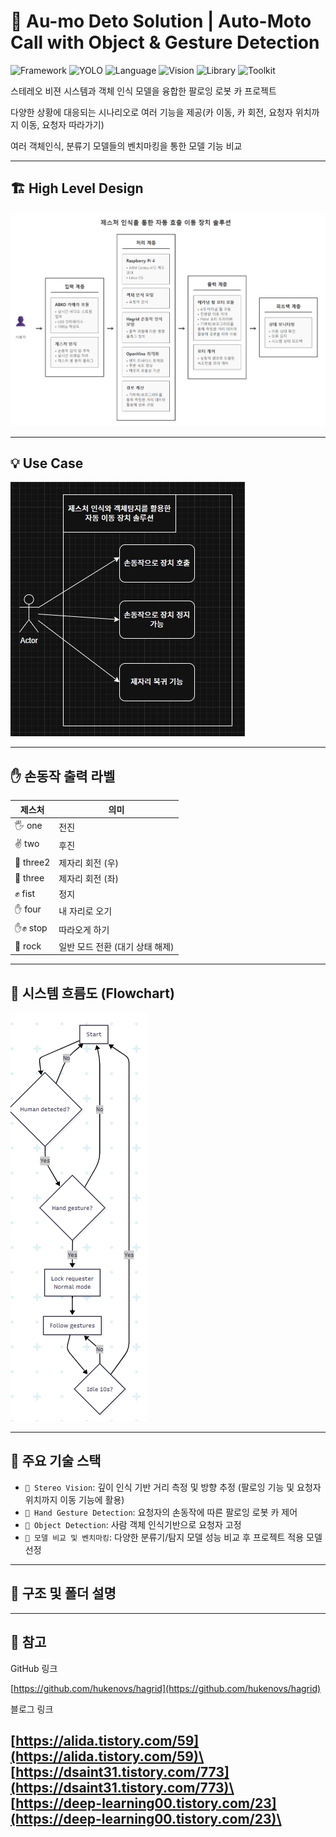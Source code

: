 # 🚗 Au-mo Deto Solution | Auto-Moto Call with Object & Gesture Detection  
![Framework](https://img.shields.io/badge/Framework-Hadgrid-blue)
![YOLO](https://img.shields.io/badge/YOLOv10-blue)
![Language](https://img.shields.io/badge/Language-Python-yellow)
![Vision](https://img.shields.io/badge/Vision-StereoVision-critical)
![Library](https://img.shields.io/badge/Library-OpenCV-blueviolet)
![Toolkit](https://img.shields.io/badge/Toolkit-OpenVINO-success)

스테레오 비젼 시스템과 객체 인식 모델을 융합한 팔로잉 로봇 카 프로젝트

다양한 상황에 대응되는 시나리오로 여러 기능을 제공(카 이동, 카 회전, 요청자 위치까지 이동, 요청자 따라가기)

여러 객체인식, 분류기 모델들의 벤치마킹을 통한 모델 기능 비교

---

## 🏗 High Level Design

![high-level-desing-img](./doc/hld.png)

---

## 💡 Use Case

![use-case-img](./doc/usecase.jpg)

---

## ✋ 손동작 출력 라벨

| 제스처 | 의미 |
|--------|------|
| 🖐 one     | 전진 |
| ✌ two     | 후진 |
| 🤟 three2  | 제자리 회전 (우) |
| 🤘 three   | 제자리 회전 (좌) |
| ✊ fist    | 정지 |
| ✋ four    | 내 자리로 오기 |
| ✋✊ stop   | 따라오게 하기 |
| 🤟 rock    | 일반 모드 전환 (대기 상태 해제) |

---

## 🔁 시스템 흐름도 (Flowchart)

![flow-chart](./doc/flowchart.png)

---

## 📌 주요 기술 스택

- `🎥 Stereo Vision`: 깊이 인식 기반 거리 측정 및 방향 추정 (팔로잉 기능 및 요청자 위치까지 이동 기능에 활용)
- `👋 Hand Gesture Detection`: 요청자의 손동작에 따른 팔로잉 로봇 카 제어
- `🎯 Object Detection`: 사람 객체 인식기반으로 요청자 고정
- `🧠 모델 비교 및 벤치마킹`: 다양한 분류기/탐지 모델 성능 비교 후 프로젝트 적용 모델 선정

---

## 📂 구조 및 폴더 설명


---

## 📎  참고
GitHub 링크

[https://github.com/hukenovs/hagrid](https://github.com/hukenovs/hagrid)

블로그 링크

[https://alida.tistory.com/59](https://alida.tistory.com/59)\
[https://dsaint31.tistory.com/773](https://dsaint31.tistory.com/773)\
[https://deep-learning00.tistory.com/23](https://deep-learning00.tistory.com/23)\
---

